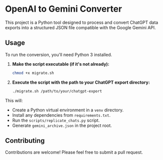# OpenAI to Gemini Converter

This project is a Python tool designed to process and convert ChatGPT data exports into a structured JSON file compatible with the Google Gemini API.

## Usage

To run the conversion, you'll need Python 3 installed.

1.  **Make the script executable (if it's not already):**
    ```bash
    chmod +x migrate.sh
    ```

2.  **Execute the script with the path to your ChatGPT export directory:**
    ```bash
    ./migrate.sh /path/to/your/chatgpt-export
    ```

This will:
*   Create a Python virtual environment in a `venv` directory.
*   Install any dependencies from `requirements.txt`.
*   Run the `scripts/replicate_chats.py` script.
*   Generate `gemini_archive.json` in the project root.

## Contributing

Contributions are welcome! Please feel free to submit a pull request.
